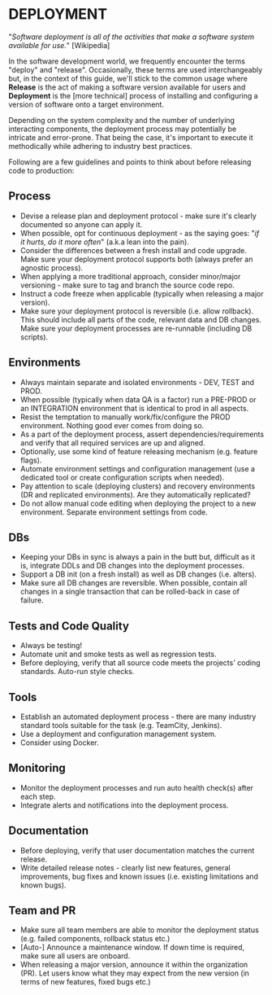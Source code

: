 DEPLOYMENT
==========

"*Software deployment is all of the activities that make a software system
available for use.*" [Wikipedia]

In the software development world, we frequently encounter the terms "deploy"
and "release". Occasionally, these terms are used interchangeably but,
in the context of this guide, we'll stick to the common usage where
**Release** is the act of making a software version available for users and
**Deployment** is the [more technical] process of installing and configuring a
version of software onto a target environment.

Depending on the system complexity and the number of underlying interacting
components, the deployment process may potentially be intricate and error-prone.
That being the case, it's important to execute it methodically while adhering
to industry best practices.

Following are a few guidelines and points to think about before releasing
code to production:


Process
-------
* Devise a release plan and deployment protocol - make sure it's clearly
  documented so anyone can apply it.
* When possible, opt for continuous deployment - as the saying goes:
  "*if it hurts, do it more often*" (a.k.a lean into the pain).
* Consider the differences between a fresh install and code upgrade.
  Make sure your deployment protocol supports both (always prefer an
  agnostic process).
* When applying a more traditional approach, consider minor/major versioning -
  make sure to tag and branch the source code repo.
* Instruct a code freeze when applicable (typically when releasing
  a major version).
* Make sure your deployment protocol is reversible (i.e. allow rollback).
  This should include all parts of the code, relevant data and DB changes.
  Make sure your deployment processes are re-runnable (including DB scripts).


Environments
------------
* Always maintain separate and isolated environments - DEV, TEST and PROD.
* When possible (typically when data QA is a factor) run a PRE-PROD or an
  INTEGRATION environment that is identical to prod in all aspects.
* Resist the temptation to manually work/fix/configure the PROD environment.
  Nothing good ever comes from doing so.
* As a part of the deployment process, assert dependencies/requirements and
  verify that all required services are up and aligned.
* Optionally, use some kind of feature releasing mechanism (e.g. feature flags).
* Automate environment settings and configuration management (use a dedicated
  tool or create configuration scripts when needed).
* Pay attention to scale (deploying clusters) and recovery environments
  (DR and replicated environments). Are they automatically replicated?
* Do not allow manual code editing when deploying the project to a new environment.
  Separate environment settings from code.


DBs
---
* Keeping your DBs in sync is always a pain in the butt but, difficult as it is,
  integrate DDLs and DB changes into the deployment processes.
* Support a DB init (on a fresh install) as well as DB changes (i.e. alters).
* Make sure all DB changes are reversible. When possible, contain all changes
  in a single transaction that can be rolled-back in case of failure.


Tests and Code Quality
----------------------
* Always be testing!
* Automate unit and smoke tests as well as regression tests.
* Before deploying, verify that all source code meets the projects' coding
  standards. Auto-run style checks.


Tools
-----
* Establish an automated deployment process - there are many industry standard
  tools suitable for the task (e.g. TeamCity, Jenkins).
* Use a deployment and configuration management system.
* Consider using Docker.


Monitoring
--------------
* Monitor the deployment processes and run auto health check(s) after each step.
* Integrate alerts and notifications into the deployment process.


Documentation
-------------
* Before deploying, verify that user documentation matches the current release.
* Write detailed release notes - clearly list new features, general
  improvements, bug fixes and known issues (i.e. existing limitations and known bugs).


Team and PR
-----------
* Make sure all team members are able to monitor the deployment status
  (e.g. failed components, rollback status etc.)
* [Auto-] Announce a maintenance window. If down time is required, make sure
  all users are onboard.
* When releasing a major version, announce it within the organization (PR).
  Let users know what they may expect from the new version (in terms of
  new features, fixed bugs etc.)
